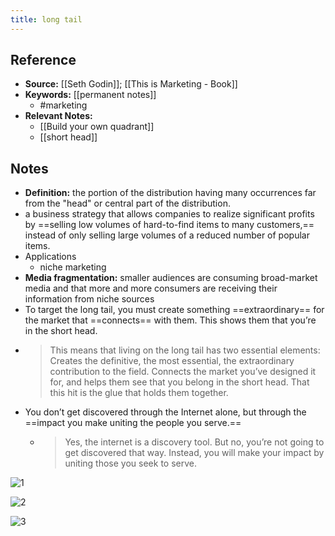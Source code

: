 ```yaml
---
title: long tail
---
```

## Reference
- **Source:** [[Seth Godin]]; [[This is Marketing - Book]]
- **Keywords:** [[permanent notes]]
	- #marketing
- **Relevant Notes:**
	- [[Build your own quadrant]]
	- [[short head]]
## Notes
- **Definition:**  the portion of the distribution having many occurrences far from the "head" or central part of the distribution.
- a business strategy that allows companies to realize significant profits by ==selling low volumes of hard-to-find items to many customers,== instead of only selling large volumes of a reduced number of popular items.
- Applications
	- niche marketing
- **Media fragmentation:** smaller audiences are consuming broad-market media and that more and more consumers are receiving their information from niche sources
- To target the long tail, you must create something ==extraordinary== for the market that ==connects== with them. This shows them that you’re in the short head.
- > This means that living on the long tail has two essential elements: Creates the definitive, the most essential, the extraordinary contribution to the field. Connects the market you’ve designed it for, and helps them see that you belong in the short head. That this hit is the glue that holds them together.
- You don’t get discovered through the Internet alone, but through the ==impact you make uniting the people you serve.==
	- >Yes, the internet is a discovery tool. But no, you’re not going to get discovered that way. Instead, you will make your impact by uniting those you seek to serve.

![1](https://www.researchgate.net/publication/330266409/figure/fig3/AS:713343081910273@1547085652205/The-concept-of-long-tail-marketing-Source-Scott-2015.png)

![2](https://www.elliance.com/media/61628/long_tail_seo.gif)

![3](https://raventools.com/marketing-glossary/wp-content/uploads/2016/03/keyword-research-v08-630x475.png)
